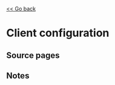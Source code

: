 [<< Go back](https://artoasmith.github.io/sf-preps/)

# Client configuration

## Source pages

## Notes
